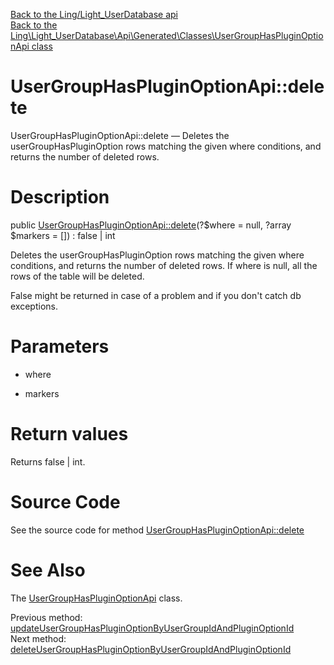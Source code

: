 [Back to the Ling/Light_UserDatabase api](https://github.com/lingtalfi/Light_UserDatabase/blob/master/doc/api/Ling/Light_UserDatabase.md)<br>
[Back to the Ling\Light_UserDatabase\Api\Generated\Classes\UserGroupHasPluginOptionApi class](https://github.com/lingtalfi/Light_UserDatabase/blob/master/doc/api/Ling/Light_UserDatabase/Api/Generated/Classes/UserGroupHasPluginOptionApi.md)


UserGroupHasPluginOptionApi::delete
================



UserGroupHasPluginOptionApi::delete — Deletes the userGroupHasPluginOption rows matching the given where conditions, and returns the number of deleted rows.




Description
================


public [UserGroupHasPluginOptionApi::delete](https://github.com/lingtalfi/Light_UserDatabase/blob/master/doc/api/Ling/Light_UserDatabase/Api/Generated/Classes/UserGroupHasPluginOptionApi/delete.md)(?$where = null, ?array $markers = []) : false | int




Deletes the userGroupHasPluginOption rows matching the given where conditions, and returns the number of deleted rows.
If where is null, all the rows of the table will be deleted.

False might be returned in case of a problem and if you don't catch db exceptions.




Parameters
================


- where

    

- markers

    


Return values
================

Returns false | int.








Source Code
===========
See the source code for method [UserGroupHasPluginOptionApi::delete](https://github.com/lingtalfi/Light_UserDatabase/blob/master/Api/Generated/Classes/UserGroupHasPluginOptionApi.php#L199-L203)


See Also
================

The [UserGroupHasPluginOptionApi](https://github.com/lingtalfi/Light_UserDatabase/blob/master/doc/api/Ling/Light_UserDatabase/Api/Generated/Classes/UserGroupHasPluginOptionApi.md) class.

Previous method: [updateUserGroupHasPluginOptionByUserGroupIdAndPluginOptionId](https://github.com/lingtalfi/Light_UserDatabase/blob/master/doc/api/Ling/Light_UserDatabase/Api/Generated/Classes/UserGroupHasPluginOptionApi/updateUserGroupHasPluginOptionByUserGroupIdAndPluginOptionId.md)<br>Next method: [deleteUserGroupHasPluginOptionByUserGroupIdAndPluginOptionId](https://github.com/lingtalfi/Light_UserDatabase/blob/master/doc/api/Ling/Light_UserDatabase/Api/Generated/Classes/UserGroupHasPluginOptionApi/deleteUserGroupHasPluginOptionByUserGroupIdAndPluginOptionId.md)<br>

